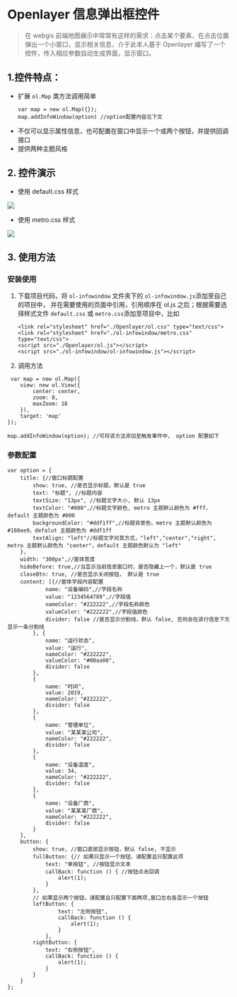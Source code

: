 # Openlayer 信息弹出框控件
> 在 webgis 前端地图展示中常常有这样的需求：点击某个要素，在点击位置弹出一个小窗口，显示相关信息，介于此本人基于 Openlayer 编写了一个控件，传入相应参数自动生成界面，显示窗口。
## 1.控件特点：

- 扩展 `ol.Map` 类方法调用简单
    ```
    var map = new ol.Map({});
    map.addInfoWindow(option) //option配置内容见下文
    ```
- 不仅可以显示属性信息，也可配置在窗口中显示一个或两个按钮，并提供回调接口
- 提供两种主题风格

## 2. 控件演示
- 使用 default.css 样式

![](http://ww1.sinaimg.cn/large/cca5a724ly1g0cwynhn4jg20gg0eq43d.gif)

- 使用 metro.css 样式

![](http://ww1.sinaimg.cn/large/cca5a724ly1g0cw7apkn1g20gg0eqn36.gif)
## 3. 使用方法
### 安装使用
1. 下载项目代码，将 `ol-infowindow` 文件夹下的 `ol-infowindow.js`添加至自己的项目中， 并在需要使用的页面中引用，引用顺序在 ol.js 之后；根据需要选择样式文件 `default.css` 或 `metro.css`添加至项目中，比如
    ```
    <link rel="stylesheet" href="./Openlayer/ol.css" type="text/css">
    <link rel="stylesheet" href="./ol-infowindow/metro.css" type="text/css">
    <script src="./Openlayer/ol.js"></script>
    <script src="./ol-infowindow/ol-infowindow.js"></script>
 
    ```
2. 调用方法

```
 var map = new ol.Map({
    view: new ol.View({
        center: center,
        zoom: 8,
        maxZoom: 18
    }),
    target: 'map'
});

map.addInfoWindow(option); //可将该方法添加至触发事件中， option 配置如下
```

### 参数配置
```
var option = {
    title: {//窗口标题配置
        show: true, //是否显示标题，默认是 true
        text: "标题", //标题内容
        textSize: "13px", //标题文字大小, 默认 13px
        textColor: "#000",//标题文字颜色, metro 主题默认颜色为 #fff，default 主题颜色为 #000
        backgroundColor: "#ddf1ff",//标题背景色，metro 主题默认颜色为 #108ee9，defalut 主题颜色为 #ddf1ff
        textAlign: "left"//标题文字对其方式，"left","center","right", metro 主题默认颜色为 "center"，default 主题颜色默认为 "left"
    },
    width: "300px",//窗体宽度
    hideBefore: true,//当显示当前信息窗口时，是否隐藏上一个，默认是 true
    closeBtn: true, //是否显示关闭按钮， 默认是 true
    content: [{//窗体字段内容配置
            name: "设备编码",//字段名称
            value: "1234564789",//字段值
            nameColor: "#222222",//字段名称颜色
            valueColor: "#222222",//字段值颜色
            divider: false //是否显示分割线，默认 false, 否则会在该行信息下方显示一条分割线
        }, {
            name: "运行状态",
            value: "运行",
            nameColor: "#222222",
            valueColor: "#00aa00",
            divider: false
        },
        {
            name: "时间",
            value: 2019,
            nameColor: "#222222",
            divider: false
        },
        {
            name: "管理单位",
            value: "某某某公司",
            nameColor: "#222222",
            divider: false
        },
        {
            name: "设备温度",
            value: 34,
            nameColor: "#222222",
            divider: false
        },
        {
            name: "设备厂商",
            value: "某某某厂商",
            nameColor: "#222222",
            divider: false
        }
    ],
    button: {
        show: true, //窗口底部显示按钮，默认 false, 不显示
        fullButton: {// 如果只显示一个按钮，请配置且只配置此项
            text: "单按钮", //按钮显示文本
            callBack: function () { //按钮点击回调
                alert(1);
            }
        },
        // 如果显示两个按钮，请配置且只配置下面两项,窗口左右各显示一个按钮
        leftButton: {
                text: "左侧按钮",
                callBack: function () {
                    alert(1);
                }
            },
        rightButton: {
            text: "右侧按钮",
            callBack: function () {
                alert(1);
            }
        }
    }
};
```
